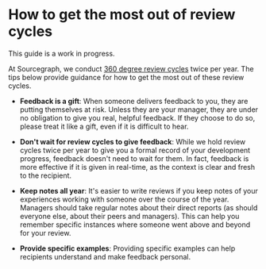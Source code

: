 # How to get the most out of review cycles

This guide is a work in progress. 

At Sourcegraph, we conduct [360 degree review cycles](index.md) twice per year. The tips below provide guidance for how to get the most out of these review cycles.

* **Feedback is a gift**: When someone delivers feedback to you, they are putting themselves at risk. Unless they are your manager, they are under no obligation to give you real, helpful feedback. If they choose to do so, please treat it like a gift, even if it is difficult to hear.

* **Don't wait for review cycles to give feedback**: While we hold review cycles twice per year to give you a formal record of your development progress, feedback doesn't need to wait for them. In fact, feedback is more effective if it is given in real-time, as the context is clear and fresh to the recipient.

* **Keep notes all year**: It's easier to write reviews if you keep notes of your experiences working with someone over the course of the year. Managers should take regular notes about their direct reports (as should everyone else, about their peers and managers). This can help you remember specific instances where someone went above and beyond for your review.

* **Provide specific examples**: Providing specific examples can help recipients understand and make feedback personal.
